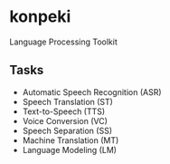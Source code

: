 # konpeki
Language Processing Toolkit

## Tasks
- Automatic Speech Recognition (ASR)
- Speech Translation (ST)
- Text-to-Speech (TTS)
- Voice Conversion (VC)
- Speech Separation (SS)
- Machine Translation (MT)
- Language Modeling (LM)
